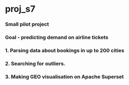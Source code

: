 # proj_s7

### Small pilot project

### Goal - predicting demand on airline tickets

### 1. Parsing data about bookings in up to 200 cities
### 2. Searching for outliers.
### 3. Making GEO visualisation on Apache Superset 
